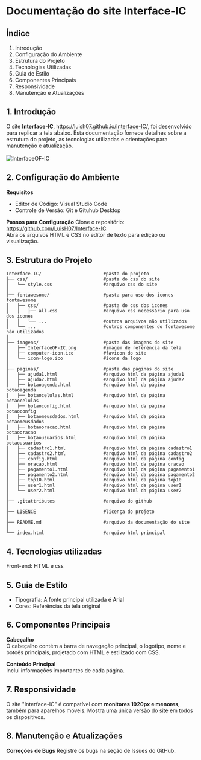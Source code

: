 # Documentação do site Interface-IC

## Índice
1. Introdução
2. Configuração do Ambiente
3. Estrutura do Projeto
4. Tecnologias Utilizadas
5. Guia de Estilo
6. Componentes Principais
7. Responsividade
8. Manutenção e Atualizações

## 1. Introdução
O site **Interface-IC**, https://luish07.github.io/Interface-IC/, foi desenvolvido para replicar a tela abaixo. Esta documentação fornece detalhes sobre a estrutura do projeto, as tecnologias utilizadas e orientações para manutenção e atualização. <br>
<br> ![InterfaceOF-IC](https://github.com/user-attachments/assets/fc620a66-f068-4139-9915-d1e98bf40a90)

## 2. Configuração do Ambiente
**Requisitos**
* Editor de Código: Visual Studio Code
* Controle de Versão: Git e Gituhub Desktop

**Passos para Configuração**
Clone o repositório: https://github.com/LuisH07/Interface-IC <br>
Abra os arquivos HTML e CSS no editor de texto para edição ou visualização.

## 3. Estrutura do Projeto
```
Interface-IC/                       #pasta do projeto
├── css/                            #pasta do css do site
│   └── style.css                   #arquivo css do site
│
├── fontawesome/                    #pasta para uso dos icones fontawesome
│   ├── css/                        #pasta do css dos icones
│   │   ├── all.css                 #arquivo css necessário para uso dos icones
│   │   └── ...                     #outros arquivos não utilizados
│   └── ...                         #outros componentes do fontawesome não utilizados
│
├── imagens/                        #pasta das imagens do site
│   ├── InterfaceOF-IC.png          #imagem de referência da tela 
│   ├── computer-icon.ico           #favicon do site
│   └── icon-logo.ico               #ícone da logo
│
├── paginas/                        #pasta das páginas do site
│   ├── ajuda1.html                 #arquivo html da página ajuda1
│   ├── ajuda2.html                 #arquivo html da página ajuda2
│   ├── botaoagenda.html            #arquivo html da página botaoagenda
│   ├── botaocelulas.html           #arquivo html da página botaocelulas
│   ├── botaoconfig.html            #arquivo html da página botaoconfig
│   ├── botaomeusdados.html         #arquivo html da página botaomeusdados
│   ├── botaooracao.html            #arquivo html da página botaooracao
│   ├── botaousuarios.html          #arquivo html da página botaousuarios
│   ├── cadastro1.html              #arquivo html da página cadastro1
│   ├── cadastro2.html              #arquivo html da página cadastro2
│   ├── config.html                 #arquivo html da página config
│   ├── oracao.html                 #arquivo html da página oracao
│   ├── pagamento1.html             #arquivo html da página pagamento1
│   ├── pagamento2.html             #arquivo html da página pagamento2
│   ├── top10.html                  #arquivo html da página top10
│   ├── user1.html                  #arquivo html da página user1
│   └── user2.html                  #arquivo html da página user2
│
├── .gitattributes                  #arquivo do github
│
├── LISENCE                         #licença do projeto
│
├── README.md                       #arquivo da documentação do site
│
└── index.html                      #arquivo html principal
```

## 4. Tecnologias utilizadas
Front-end: HTML e css

## 5. Guia de Estilo
* Tipografia: A fonte principal utilizada é Arial
* Cores: Referências da tela original

## 6. Componentes Principais
**Cabeçalho**  <br>
O cabeçalho contém a barra de navegação principal, o logotipo, nome e botoês principais, projetado com HTML e estilizado com CSS.

**Conteúdo Principal** <br>
Inclui informações importantes de cada página.

## 7. Responsividade
O site "Interface-IC" é compatível com **monitores 1920px e menores**, também para aparelhos móveis. Mostra uma única versão do site em todos os dispositivos.

## 8. Manutenção e Atualizações
**Correções de Bugs**
Registre os bugs na seção de Issues do GitHub.
